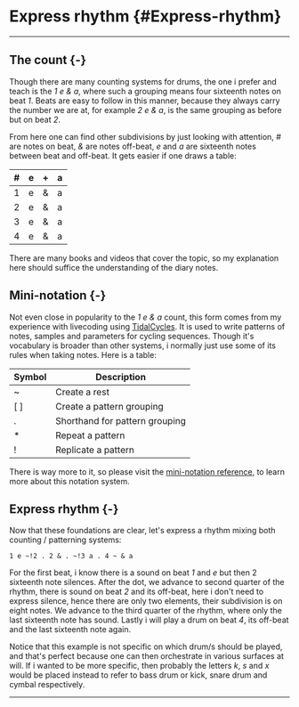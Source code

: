 Express rhythm {#Express-rhythm}
==

---

## The count {-}

Though there are many counting systems for drums, the one i prefer and teach is the _1 e & a_, where such a grouping means four sixteenth notes on beat _1_. Beats are easy to follow in this manner, because they always carry the number we are at, for example _2 e & a_, is the same grouping as before but on beat _2_.

From here one can find other subdivisions by just looking with attention, _#_ are notes on beat, _&_ are notes off-beat, _e_ and _a_ are sixteenth notes between beat and off-beat. It gets easier if one draws a table:

| #   | e   | +   | a   |
| --- | --- | --- | --- |
| 1   | e   | &   | a   |
| 2   | e   | &   | a   |
| 3   | e   | &   | a   |
| 4   | e   | &   | a   |

There are many books and videos that cover the topic, so my explanation here should suffice the understanding of the diary notes.

## Mini-notation {-}

Not even close in popularity to the _1 e & a_ count, this form comes from my experience with livecoding using [TidalCycles](https://tidalcycles.org/). It is used to write patterns of notes, samples and parameters for cycling sequences. Though it's vocabulary is broader than other systems, i normally just use some of its rules when taking notes. Here is a table:

| Symbol | Description                    |
| ------ | ------------------------------ |
| ~      | Create a rest                  |
| [ ]    | Create a pattern grouping      | 
| .      | Shorthand for pattern grouping |
| *      | Repeat a pattern               |
| !      | Replicate a pattern            |

There is way more to it, so please visit the [mini-notation reference](https://tidalcycles.org/docs/reference/mini_notation), to learn more about this notation system.

## Express rhythm {-}

Now that these foundations are clear, let's express a rhythm mixing both counting / patterning systems:

`1 e ~!2 . 2 & . ~!3 a . 4 ~ & a`

For the first beat, i know there is a sound on beat _1_ and _e_ but then 2 sixteenth note silences. After the dot, we advance to second quarter of the rhythm, there is sound on beat _2_ and its off-beat, here i don't need to express silence, hence there are only two elements, their subdivision is on eight notes. We advance to the third quarter of the rhythm, where only the last sixteenth note has sound. Lastly i will play a drum on beat _4_, its off-beat and the last sixteenth note again.

Notice that this example is not specific on which drum/s should be played, and that's perfect because one can then orchestrate in various surfaces at will. If i wanted to be more specific, then probably the letters _k_, _s_ and _x_ would be placed instead to refer to bass drum or kick, snare drum and cymbal respectively.

---
